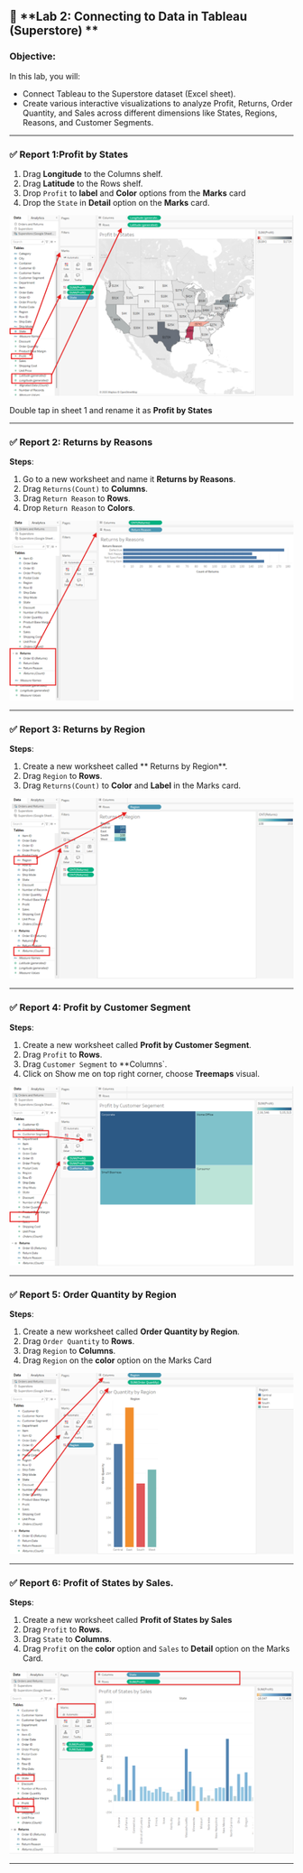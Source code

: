 

## 📘 **Lab 2: Connecting to Data in Tableau (Superstore) **

### Objective:

In this lab, you will:

- Connect Tableau to the Superstore dataset (Excel sheet).
- Create various interactive visualizations to analyze Profit, Returns, Order Quantity, and Sales across different dimensions like States, Regions, Reasons, and Customer Segments.

---

### ✅ **Report 1:Profit by States**

1. Drag **Longitude** to the Columns shelf.
2. Drag **Latitude** to the Rows shelf.
3. Drop `Profit` to **label** and **Color** options from the **Marks** card
4. Drop the `State` in **Detail** option on the **Marks** card.

![](https://github.com/Neha-Chiluka/tableau-fundamentals/blob/master/pic_2/1.png?raw=true)

Double tap in sheet 1 and rename it as **Profit by States**


---

### ✅ **Report 2: Returns by Reasons**


**Steps**:
1. Go to a new worksheet and name it **Returns by Reasons**.
2. Drag `Returns(Count)` to **Columns**.
3. Drag `Return Reason` to **Rows**.
4. Drop `Return Reason` to **Colors**.

![](https://github.com/Neha-Chiluka/tableau-fundamentals/blob/master/pic_2/2.png?raw=true)

---

### ✅ **Report 3: Returns by Region**


**Steps**:
1. Create a new worksheet called ** Returns by Region**.
2. Drag `Region` to **Rows**.
3. Drag `Returns(Count)` to **Color** and **Label** in the Marks card.

![](https://github.com/Neha-Chiluka/tableau-fundamentals/blob/master/pic_2/3.png?raw=true)

-------------


### ✅ **Report 4: Profit by Customer Segment**


**Steps**:
1. Create a new worksheet called **Profit by Customer Segment**.
2. Drag `Profit` to **Rows**.
3. Drag `Customer Segment` to **Columns`.
4. Click on Show me on top right corner, choose **Treemaps** visual.


![](https://github.com/Neha-Chiluka/tableau-fundamentals/blob/master/pic_2/4.png?raw=true)

----------------


### ✅ **Report 5: Order Quantity by Region**


**Steps**:
1. Create a new worksheet called **Order Quantity by Region**.
2. Drag `Order Quantity` to **Rows**.
3. Drag `Region` to **Columns**.
4. Drag `Region` on the **color** option on the Marks Card

![](https://github.com/Neha-Chiluka/tableau-fundamentals/blob/master/pic_2/5.png?raw=true)


-------------

### ✅ Report 6: Profit of States by Sales.


**Steps**:
1. Create a new worksheet called **Profit of States by Sales**
2. Drag `Profit` to **Rows**.
3. Drag `State` to **Columns**.
4. Drag `Profit` on the **color** option and `Sales` to **Detail** option on the Marks Card.


![](https://github.com/Neha-Chiluka/tableau-fundamentals/blob/master/pic_2/6.png?raw=true)


-------------------


